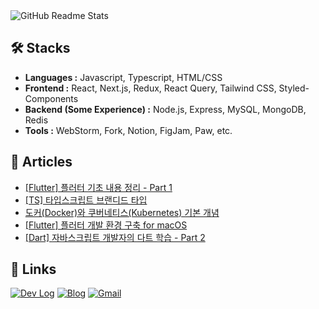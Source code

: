 <picture>
  <source
    srcset="https://github-readme-stats.vercel.app/api?username=romantech&hide=contribs&show_icons=true&theme=dark"
    media="(prefers-color-scheme: dark)"
  />
  <source
    srcset="https://github-readme-stats.vercel.app/api?username=romantech&hide=contribs&show_icons=true&theme=graywhite"
    media="(prefers-color-scheme: light), (prefers-color-scheme: no-preference)"
  />
  <img src="https://github-readme-stats.vercel.app/api?username=romantech&hide=contribs&show_icons=true&theme=graywhite" alt="GitHub Readme Stats" />
</picture>

## 🛠 Stacks

- **Languages :** Javascript, Typescript, HTML/CSS
- **Frontend :** React, Next.js, Redux, React Query, Tailwind CSS, Styled-Components
- **Backend (Some Experience) :** Node.js, Express, MySQL, MongoDB, Redis
- **Tools :** WebStorm, Fork, Notion, FigJam, Paw, etc.

## 📝 Articles
- [[Flutter] 플러터 기초 내용 정리 - Part 1](https://romantech.net/1298)
- [[TS] 타입스크립트 브랜디드 타입](https://romantech.net/1297)
- [도커(Docker)와 쿠버네티스(Kubernetes) 기본 개념](https://romantech.net/1296)
- [[Flutter] 플러터 개발 환경 구축 for macOS](https://romantech.net/1295)
- [[Dart] 자바스크립트 개발자의 다트 학습 - Part 2](https://romantech.net/1294)

## 🔗 Links

[![Dev Log](https://img.shields.io/badge/Dev%20Log-lightgray?style=for-the-badge&logo=notion&logoColor=white)](https://bit.ly/3FaJKEF)
[![Blog](https://img.shields.io/badge/Blog-yellow?style=for-the-badge&logo=rss&logoColor=white)](https://romantech.net)
[![Gmail](https://img.shields.io/badge/Mail-D14836?style=for-the-badge&logo=gmail&logoColor=white)](mailto:johan@romantech.net)
